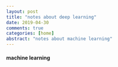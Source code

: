 ```yaml
---
layout: post
title: "notes about deep learning"
date: 2019-04-30
comments: true
categories: [home]
abstract: "notes about machine learning"
---
```

#### machine learning  